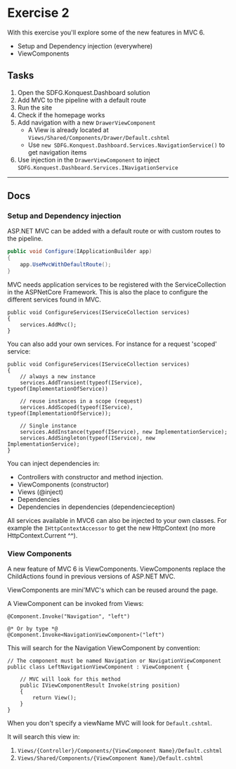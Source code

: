 # Exercise 2

With this exercise you'll explore some of the new features in MVC 6.

 - Setup and Dependency injection (everywhere)
 - ViewComponents

 ## Tasks

 1. Open the SDFG.Konquest.Dashboard solution
 2. Add MVC to the pipeline with a default route
 3. Run the site
 4. Check if the homepage works
 5. Add navigation with a new `DrawerViewComponent`
 	- A View is already located at `Views/Shared/Components/Drawer/Default.cshtml`
 	- Use `new SDFG.Konquest.Dashboard.Services.NavigationService()` to get navigation items
 6. Use injection in the `DrawerViewComponent` to inject `SDFG.Konquest.Dashboard.Services.INavigationService`

--------------
## Docs

### Setup and Dependency injection

ASP.NET MVC can be added with a default route or with custom routes to the pipeline.
```C#
public void Configure(IApplicationBuilder app)
{
	app.UseMvcWithDefaultRoute();
}
```

MVC needs application services to be registered with the ServiceCollection in the ASPNetCore Framework.
This is also the place to configure the different services found in MVC.

```
public void ConfigureServices(IServiceCollection services)
{
    services.AddMvc();
}
```

You can also add your own services. For instance for a request 'scoped' service:

```
public void ConfigureServices(IServiceCollection services)
{
	// always a new instance
	services.AddTransient(typeof(IService), typeof(ImplementationOfService))

	// reuse instances in a scope (request)
    services.AddScoped(typeof(IService), typeof(ImplementationOfService));

    // Single instance
    services.AddInstance(typeof(IService), new ImplementationService);
    services.AddSingleton(typeof(IService), new ImplementationService);
}
```

You can inject dependencies in:
 - Controllers with constructor and method injection.
 - ViewComponents (constructor)
 - Views (@inject)
 - Dependencies
 - Dependencies in dependencies (dependencieception)

All services available in MVC6 can also be injected to your own classes. For example the `IHttpContextAccessor` to get the new HttpContext (no more HttpContext.Current ^^).

### View Components

A new feature of MVC 6 is ViewComponents. ViewComponents replace the ChildActions found in previous versions of ASP.NET MVC.

ViewComponents are mini'MVC's which can be reused around the page.

A ViewComponent can be invoked from Views:

```
@Component.Invoke("Navigation", "left")

@* Or by type *@
@Component.Invoke<NavigationViewComponent>("left")
```

This will search for the Navigation ViewComponent by convention:

```
// The component must be named Navigation or NavigationViewComponent
public class LeftNavigationViewComponent : ViewComponent {
	
	// MVC will look for this method
	public IViewComponentResult Invoke(string position)
    {
        return View();
    }
}
```

When you don't specify a viewName MVC will look for `Default.cshtml`.

It will search this view in:
 1. `Views/{Controller}/Components/{ViewComponent Name}/Default.cshtml`
 2. `Views/Shared/Components/{ViewComponent Name}/Default.cshtml`
